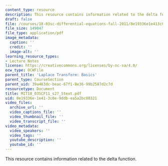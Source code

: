 ```yaml
---
content_type: resource
description: This resource contains information related to the delta function.
draft: false
file: /courses/18-03sc-differential-equations-fall-2011/8e19336e1e413c0e9ddbea5a2bc00321_MIT18_03SCF11_s27_5text.pdf
file_size: 149047
file_type: application/pdf
image_metadata:
  caption: ''
  credit: ''
  image-alt: ''
learning_resource_types:
- Lecture Notes
license: https://creativecommons.org/licenses/by-nc-sa/4.0/
ocw_type: OCWFile
parent_title: 'Laplace Transform: Basics'
parent_type: CourseSection
parent_uid: 39a463dc-beac-67f1-8e36-99b2587d2c7d
resourcetype: Document
title: MIT18_03SCF11_s27_5text.pdf
uid: 8e19336e-1e41-3c0e-9ddb-ea5a2bc00321
video_files:
  archive_url: ''
  video_captions_file: ''
  video_thumbnail_file: ''
  video_transcript_file: ''
video_metadata:
  video_speakers: ''
  video_tags: ''
  youtube_description: ''
  youtube_id: ''
---
```

This resource contains information related to the delta function.